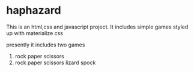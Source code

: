 # haphazard
 This is an html,css and javascript project.  It includes simple games styled up with materialize css

presently it includes two games

1. rock paper scissors 
2. rock paper scissors lizard spock
